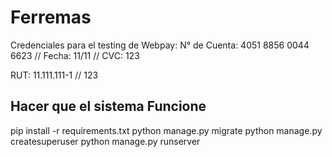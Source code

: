 # Ferremas

Credenciales para el testing de Webpay:
N° de Cuenta: 4051 8856 0044 6623 // Fecha: 11/11 // CVC: 123

RUT: 11.111.111-1 // 123



## Hacer que el sistema Funcione
pip install -r requirements.txt
python manage.py migrate
python manage.py createsuperuser
python manage.py runserver
